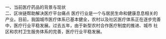 一、当前医疗药品的背景与现状<br>
二、区块链帮助解决医疗平台痛点
    医疗行业是一个与居民生命和健康息息相关的产业。目前，我国城市医疗体系已基本健全，农村以及社区医疗体系正在逐步完善中，医疗行业平稳发展。过去五年，由于新型农村合作医疗制度的推进、城市    社区和农村卫生服务体系的完善，医疗行业平稳发展。




